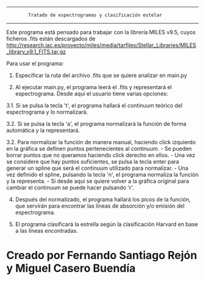 ---------------------------------------------------------------------------
            Tratado de espectrogramas y clasificación estelar
---------------------------------------------------------------------------

Este programa está pensado para trabajar con la librería MILES v9.5, 
cuyos ficheros .fits están descargados de
http://research.iac.es/proyecto/miles/media/tarfiles/Stellar_Libraries/MILES_library_v9.1_FITS.tar.gz


Para usar el programa:

1. Especificar la ruta del archivo .fits que se quiere analizar en main.py

2. Al ejecutar main.py, el programa leerá el .fits y representará el espectrograma.
Desde aquí el usuario tiene varias opciones:

3.1. Si se pulsa la tecla 't', el programa hallará el continuum teórico del espectrograma y lo normalizará.

3.2. Si se pulsa la tecla 'a', el programa normalizará la función de forma automática y la representará.

3.2. Para normalizar la función de manera manual, haciendo click izquierdo en la gráfica se definen puntos 
     pertenecientes al continuum.
	- Se pueden borrar puntos que no queramos haciendo click derecho en ellos.
	- Una vez se considere que hay puntos suficientes, se pulsa la tecla enter para generar un 
	  spline que será el continuum utilizado para normalizar.
	- Una vez definido el spline, pulsando la tecla 'n', el programa normaliza la función y la representa.
	- Si desde aquí se quiere volver a la gráfica original para cambiar el continuum se puede hacer 
	  pulsando 'r'.

4. Después del normalizado, el programa hallará los picos de la función, que servirán para encontrar
   las líneas de absorción y/o emisión del espectrograma.

5. El programa clasificará la estrella según la clasificación Harvard en base a las líneas encontradas.


# Creado por Fernando Santiago Rejón y Miguel Casero Buendía


